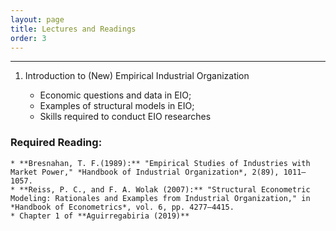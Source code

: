 ```yaml
---
layout: page
title: Lectures and Readings
order: 3
---
```

***

1. Introduction to (New) Empirical Industrial Organization  

   * Economic questions and data in EIO;  
   * Examples of structural models in EIO;  
   * Skills required to conduct EIO researches

### Required Reading:
    * **Bresnahan, T. F.(1989):** "Empirical Studies of Industries with Market Power," *Handbook of Industrial Organization*, 2(89), 1011–1057.  
    * **Reiss, P. C., and F. A. Wolak (2007):** "Structural Econometric Modeling: Rationales and Examples from Industrial Organization," in *Handbook of Econometrics*, vol. 6, pp. 4277–4415.  
    * Chapter 1 of **Aguirregabiria (2019)**
